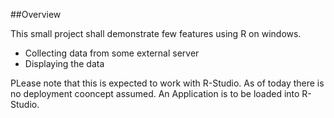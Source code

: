 ##Overview

This small project shall demonstrate few features using R on windows.

* Collecting data from some external server
* Displaying the data

PLease note that this is expected to work with R-Studio. As of today 
there is no deployment cooncept assumed. An Application is to be loaded 
into R-Studio.

